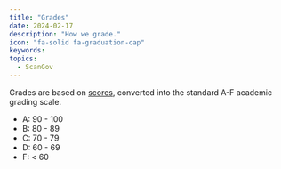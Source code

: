 ```yaml
---
title: "Grades"
date: 2024-02-17
description: "How we grade."
icon: "fa-solid fa-graduation-cap"
keywords: 
topics:
  - ScanGov
---
```


Grades are based on [scores](/scores), converted into the standard A-F academic grading scale.

* A: 90 - 100
* B: 80 - 89
* C: 70 - 79
* D: 60 - 69
* F: < 60
